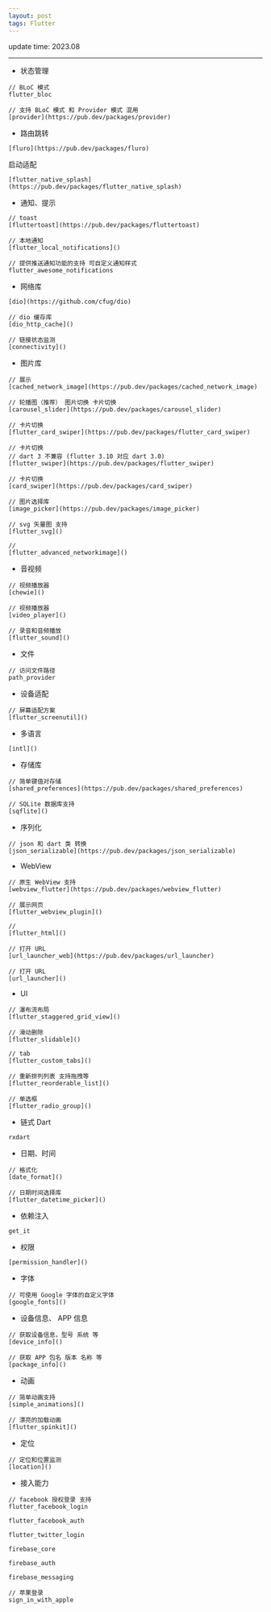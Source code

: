 ```yaml
---
layout: post
tags: Flutter
---
```


update time: 2023.08

---

- 状态管理

```
// BLoC 模式
flutter_bloc

// 支持 BLoC 模式 和 Provider 模式 混用
[provider](https://pub.dev/packages/provider)
```

- 路由跳转
```
[fluro](https://pub.dev/packages/fluro)
```

启动适配
```
[flutter_native_splash](https://pub.dev/packages/flutter_native_splash)
```

- 通知、提示
```
// toast
[fluttertoast](https://pub.dev/packages/fluttertoast)

// 本地通知
[flutter_local_notifications]()

// 提供推送通知功能的支持 可自定义通知样式
flutter_awesome_notifications
```

- 网络库
```
[dio](https://github.com/cfug/dio)

// dio 缓存库
[dio_http_cache]()

// 链接状态监测
[connectivity]()

```

- 图片库
```
// 展示
[cached_network_image](https://pub.dev/packages/cached_network_image)

// 轮播图（推荐） 图片切换 卡片切换
[carousel_slider](https://pub.dev/packages/carousel_slider)

// 卡片切换
[flutter_card_swiper](https://pub.dev/packages/flutter_card_swiper)

// 卡片切换
// dart 3 不兼容 (flutter 3.10 对应 dart 3.0)
[flutter_swiper](https://pub.dev/packages/flutter_swiper)

// 卡片切换
[card_swiper](https://pub.dev/packages/card_swiper)

// 图片选择库
[image_picker](https://pub.dev/packages/image_picker)

// svg 矢量图 支持
[flutter_svg]()

//
[flutter_advanced_networkimage]()
```

- 音视频
```
// 视频播放器
[chewie]()

// 视频播放器
[video_player]()

// 录音和音频播放
[flutter_sound]()
```

- 文件
```
// 访问文件路径
path_provider
```

- 设备适配
```
// 屏幕适配方案
[flutter_screenutil]()
```

- 多语言
```
[intl]()
```

- 存储库
```
// 简单键值对存储
[shared_preferences](https://pub.dev/packages/shared_preferences)

// SQLite 数据库支持
[sqflite]()
```

- 序列化
```
// json 和 dart 类 转换
[json_serializable](https://pub.dev/packages/json_serializable)
```

- WebView
```
// 原生 WebView 支持
[webview_flutter](https://pub.dev/packages/webview_flutter)

// 展示网页
[flutter_webview_plugin]()

// 
[flutter_html]()

// 打开 URL
[url_launcher_web](https://pub.dev/packages/url_launcher)

// 打开 URL
[url_launcher]()
```

- UI
```
// 瀑布流布局
[flutter_staggered_grid_view]()

// 滑动删除
[flutter_slidable]()

// tab
[flutter_custom_tabs]()

// 重新排列列表 支持拖拽等
[flutter_reorderable_list]()

// 单选框
[flutter_radio_group]()
```

- 链式 Dart
```
rxdart
```

- 日期、时间
```
// 格式化
[date_format]()

// 日期时间选择库
[flutter_datetime_picker]()
```

- 依赖注入
```
get_it
```

- 权限
```
[permission_handler]()
```

- 字体
```
// 可使用 Google 字体的自定义字体
[google_fonts]()
```

- 设备信息、 APP 信息
```
// 获取设备信息，型号 系统 等
[device_info]()

// 获取 APP 包名 版本 名称 等
[package_info]()
```

- 动画
```
// 简单动画支持
[simple_animations]()

// 漂亮的加载动画
[flutter_spinkit]()
```

- 定位
```
// 定位和位置监测
[location]()
```

- 接入能力
```
// facebook 授权登录 支持
flutter_facebook_login

flutter_facebook_auth

flutter_twitter_login

firebase_core

firebase_auth

firebase_messaging

// 苹果登录
sign_in_with_apple

```
